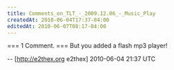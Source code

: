 ```yaml
---
title: Comments_on_TLT_-_2009.12.06_-_Music_Play
createdAt: 2010-06-04T17:37-04:00
editedAt: 2010-06-07T08:17-04:00
---
```


=== 1 Comment. ===
But you added a flash mp3 player!

-- [http://e2thex.org e2thex] 2010-06-04 21:37 UTC


